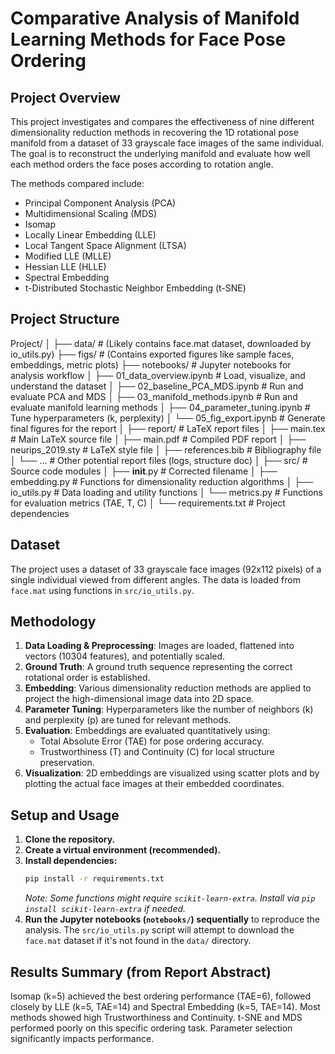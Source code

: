 # Comparative Analysis of Manifold Learning Methods for Face Pose Ordering

## Project Overview

This project investigates and compares the effectiveness of nine different dimensionality reduction methods in recovering the 1D rotational pose manifold from a dataset of 33 grayscale face images of the same individual. The goal is to reconstruct the underlying manifold and evaluate how well each method orders the face poses according to rotation angle.

The methods compared include:
* Principal Component Analysis (PCA)
* Multidimensional Scaling (MDS)
* Isomap
* Locally Linear Embedding (LLE)
* Local Tangent Space Alignment (LTSA)
* Modified LLE (MLLE)
* Hessian LLE (HLLE)
* Spectral Embedding
* t-Distributed Stochastic Neighbor Embedding (t-SNE)

## Project Structure

Project/
│
├── data/                  # (Likely contains face.mat dataset, downloaded by io_utils.py)
├── figs/                  # (Contains exported figures like sample faces, embeddings, metric plots)
├── notebooks/             # Jupyter notebooks for analysis workflow
│   ├── 01_data_overview.ipynb  # Load, visualize, and understand the dataset
│   ├── 02_baseline_PCA_MDS.ipynb # Run and evaluate PCA and MDS
│   ├── 03_manifold_methods.ipynb # Run and evaluate manifold learning methods
│   ├── 04_parameter_tuning.ipynb # Tune hyperparameters (k, perplexity)
│   └── 05_fig_export.ipynb       # Generate final figures for the report
│
├── report/                # LaTeX report files
│   ├── main.tex           # Main LaTeX source file
│   ├── main.pdf           # Compiled PDF report
│   ├── neurips_2019.sty   # LaTeX style file
│   ├── references.bib     # Bibliography file
│   └── ...                # Other potential report files (logs, structure doc)
│
├── src/                   # Source code modules
│   ├── __init__.py        # Corrected filename
│   ├── embedding.py       # Functions for dimensionality reduction algorithms
│   ├── io_utils.py        # Data loading and utility functions
│   └── metrics.py         # Functions for evaluation metrics (TAE, T, C)
│
└── requirements.txt       # Project dependencies


## Dataset

The project uses a dataset of 33 grayscale face images (92x112 pixels) of a single individual viewed from different angles. The data is loaded from `face.mat` using functions in `src/io_utils.py`.

## Methodology

1.  **Data Loading & Preprocessing**: Images are loaded, flattened into vectors (10304 features), and potentially scaled.
2.  **Ground Truth**: A ground truth sequence representing the correct rotational order is established.
3.  **Embedding**: Various dimensionality reduction methods are applied to project the high-dimensional image data into 2D space.
4.  **Parameter Tuning**: Hyperparameters like the number of neighbors (k) and perplexity (p) are tuned for relevant methods.
5.  **Evaluation**: Embeddings are evaluated quantitatively using:
    * Total Absolute Error (TAE) for pose ordering accuracy.
    * Trustworthiness (T) and Continuity (C) for local structure preservation.
6.  **Visualization**: 2D embeddings are visualized using scatter plots and by plotting the actual face images at their embedded coordinates.

## Setup and Usage

1.  **Clone the repository.**
2.  **Create a virtual environment (recommended).**
3.  **Install dependencies:**
    ```bash
    pip install -r requirements.txt
    ```
    *Note: Some functions might require `scikit-learn-extra`. Install via `pip install scikit-learn-extra` if needed.*
4.  **Run the Jupyter notebooks (`notebooks/`) sequentially** to reproduce the analysis. The `src/io_utils.py` script will attempt to download the `face.mat` dataset if it's not found in the `data/` directory.

## Results Summary (from Report Abstract)

Isomap (k=5) achieved the best ordering performance (TAE=6), followed closely by LLE (k=5, TAE=14) and Spectral Embedding (k=5, TAE=14). Most methods showed high Trustworthiness and Continuity. t-SNE and MDS performed poorly on this specific ordering task. Parameter selection significantly impacts performance.
